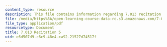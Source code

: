 ```yaml
---
content_type: resource
description: This file contains information regarding 7.013 recitation 5.
file: /media/https%3A/open-learning-course-data-rc.s3.amazonaws.com/7-013-introductory-biology-spring-2013/e6d507d9c6c948e4ca9221527d74517f_MIT7_013S12_Recitation_5.pdf
file_type: application/pdf
resourcetype: Document
title: 7.013 Recitation 5
uid: e6d507d9-c6c9-48e4-ca92-21527d74517f
---
```

